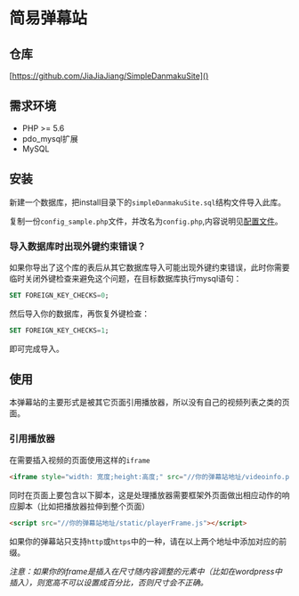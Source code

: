简易弹幕站
=======

## 仓库

[https://github.com/JiaJiaJiang/SimpleDanmakuSite]()

## 需求环境

* PHP >= 5.6
 * pdo_mysql扩展
* MySQL

## 安装

新建一个数据库，把install目录下的`simpleDanmakuSite.sql`结构文件导入此库。

复制一份`config_sample.php`文件，并改名为`config.php`,内容说明见[配置文件](config.md)。

### 导入数据库时出现外键约束错误？

如果你导出了这个库的表后从其它数据库导入可能出现外键约束错误，此时你需要临时关闭外键检查来避免这个问题，在目标数据库执行mysql语句：

```sql
SET FOREIGN_KEY_CHECKS=0;
```
然后导入你的数据库，再恢复外键检查：
```sql
SET FOREIGN_KEY_CHECKS=1;
```
即可完成导入。


## 使用

本弹幕站的主要形式是被其它页面引用播放器，所以没有自己的视频列表之类的页面。

### 引用播放器

在需要插入视频的页面使用这样的`iframe`

```html
<iframe style="width: 宽度;height:高度;" src="//你的弹幕站地址/videoinfo.php?id=视频id" allowfullscreen></iframe>
```

同时在页面上要包含以下脚本，这是处理播放器需要框架外页面做出相应动作的响应脚本（比如把播放器拉伸到整个页面）
```html
<script src="//你的弹幕站地址/static/playerFrame.js"></script>
```

如果你的弹幕站只支持`http`或`https`中的一种，请在以上两个地址中添加对应的前缀。

*注意：如果你的iframe是插入在尺寸随内容调整的元素中（比如在wordpress中插入），则宽高不可以设置成百分比，否则尺寸会不正确。*
